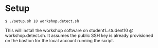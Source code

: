 # Setup

```bash
$ ./setup.sh 10 workshop.detect.sh
```

This will install the workshop software on student1..student10 @ workshop.detect.sh. It assumes the public SSH key is already provisioned on the bastion for the local account running the script.
